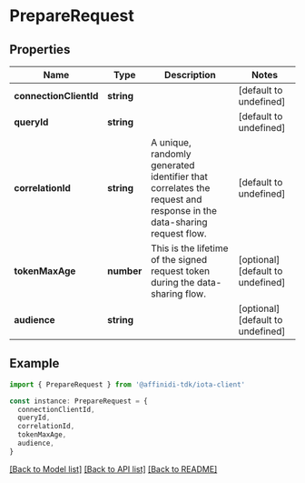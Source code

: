 # PrepareRequest

## Properties

| Name                   | Type       | Description                                                                                                        | Notes                             |
| ---------------------- | ---------- | ------------------------------------------------------------------------------------------------------------------ | --------------------------------- |
| **connectionClientId** | **string** |                                                                                                                    | [default to undefined]            |
| **queryId**            | **string** |                                                                                                                    | [default to undefined]            |
| **correlationId**      | **string** | A unique, randomly generated identifier that correlates the request and response in the data-sharing request flow. | [default to undefined]            |
| **tokenMaxAge**        | **number** | This is the lifetime of the signed request token during the data-sharing flow.                                     | [optional] [default to undefined] |
| **audience**           | **string** |                                                                                                                    | [optional] [default to undefined] |

## Example

```typescript
import { PrepareRequest } from '@affinidi-tdk/iota-client'

const instance: PrepareRequest = {
  connectionClientId,
  queryId,
  correlationId,
  tokenMaxAge,
  audience,
}
```

[[Back to Model list]](../README.md#documentation-for-models) [[Back to API list]](../README.md#documentation-for-api-endpoints) [[Back to README]](../README.md)
